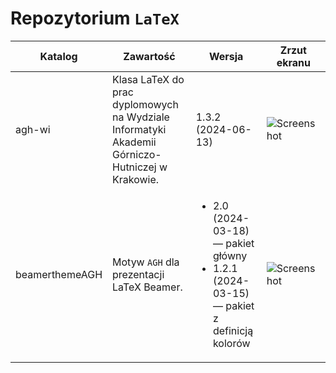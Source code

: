 # Repozytorium `LaTeX`
| Katalog        | Zawartość | Wersja | Zrzut ekranu |
| -              | -         | -      | -              |
| agh-wi         | Klasa LaTeX do prac dyplomowych na Wydziale Informatyki Akademii Górniczo-Hutniczej w Krakowie. |  1.3.2 (2024-06-13) |![Screenshot](https://home.agh.edu.pl/~polak/img/agh-wi.png "Strona tytułowa") |
| beamerthemeAGH | Motyw `AGH` dla prezentacji LaTeX Beamer. | <ul><li>2.0 (2024-03-18) — pakiet główny</li><li>1.2.1 (2024-03-15) — pakiet z definicją kolorów </li></ul>| ![Screenshot](https://home.agh.edu.pl/~polak/img/beamer-AGH.big.png "Slajd tytułowy") |

